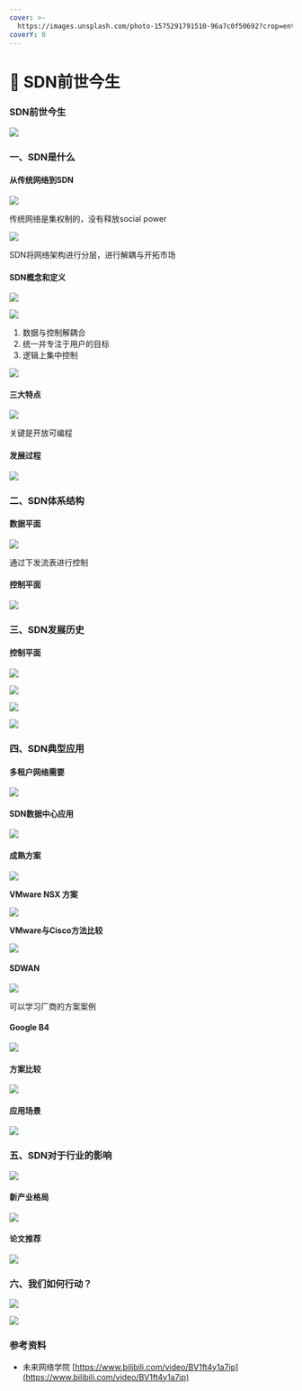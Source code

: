 ```yaml
---
cover: >-
  https://images.unsplash.com/photo-1575291791510-96a7c0f50692?crop=entropy&cs=srgb&fm=jpg&ixid=MnwxOTcwMjR8MHwxfHNlYXJjaHwzfHxzZG58ZW58MHx8fHwxNjQ1OTY5NTE0&ixlib=rb-1.2.1&q=85
coverY: 0
---
```


# 📠 SDN前世今生

### SDN前世今生

![](<../../.gitbook/assets/0 (1) (1) (1) (1)>)

### 一、SDN是什么

#### 从传统网络到SDN

![](<../../.gitbook/assets/1 (1) (1) (2)>)

传统网络是集权制的，没有释放social power

![](<../../.gitbook/assets/2 (1) (1)>)

SDN将网络架构进行分层，进行解耦与开拓市场

#### SDN概念和定义

![](<../../.gitbook/assets/3 (1) (1)>)

![](<../../.gitbook/assets/4 (1) (1)>)

1. 数据与控制解耦合
2. 统一并专注于用户的目标
3. 逻辑上集中控制

![](<../../.gitbook/assets/5 (1) (1)>)

#### 三大特点

![](<../../.gitbook/assets/6 (1) (1)>)

关键是开放可编程

#### 发展过程

![](<../../.gitbook/assets/7 (2)>)

### 二、SDN体系结构

#### 数据平面

![](<../../.gitbook/assets/8 (2)>)

通过下发流表进行控制

#### 控制平面

![](<../../.gitbook/assets/9 (3)>)

### 三、SDN发展历史

#### 控制平面

![](<../../.gitbook/assets/10 (1) (1)>)

![](<../../.gitbook/assets/11 (2) (1)>)

![](<../../.gitbook/assets/12 (1)>)

![](<../../.gitbook/assets/13 (2) (1)>)

### 四、SDN典型应用

#### 多租户网络需要

![](<../../.gitbook/assets/14 (1)>)

#### SDN数据中心应用

![](<../../.gitbook/assets/15 (3)>)

#### 成熟方案

![](<../../.gitbook/assets/16 (1)>)

**VMware NSX 方案**

![](<../../.gitbook/assets/17 (1)>)

**VMware与Cisco方法比较**

![](<../../.gitbook/assets/18 (2)>)

#### SDWAN

![](<../../.gitbook/assets/19 (1)>)

可以学习厂商的方案案例

#### Google B4

![](<../../.gitbook/assets/20 (2)>)

#### 方案比较

![](<../../.gitbook/assets/image (9) (1) (1) (1) (1) (1) (1).png>)



#### 应用场景

![](<../../.gitbook/assets/image (2) (1) (1) (1) (1).png>)

### 五、SDN对于行业的影响

![](<../../.gitbook/assets/image (8) (1) (1).png>)

#### 新产业格局

![](<../../.gitbook/assets/image (11) (1) (1).png>)

#### 论文推荐



![](<../../.gitbook/assets/image (5) (1) (1) (1) (1) (1).png>)

### 六、我们如何行动？

![](<../../.gitbook/assets/image (4) (1) (1) (1) (1) (1).png>)

![](<../../.gitbook/assets/image (7) (1) (1) (1) (1) (1).png>)

### 参考资料

* 未来网络学院  [https://www.bilibili.com/video/BV1ft4y1a7ip](https://www.bilibili.com/video/BV1ft4y1a7ip)
